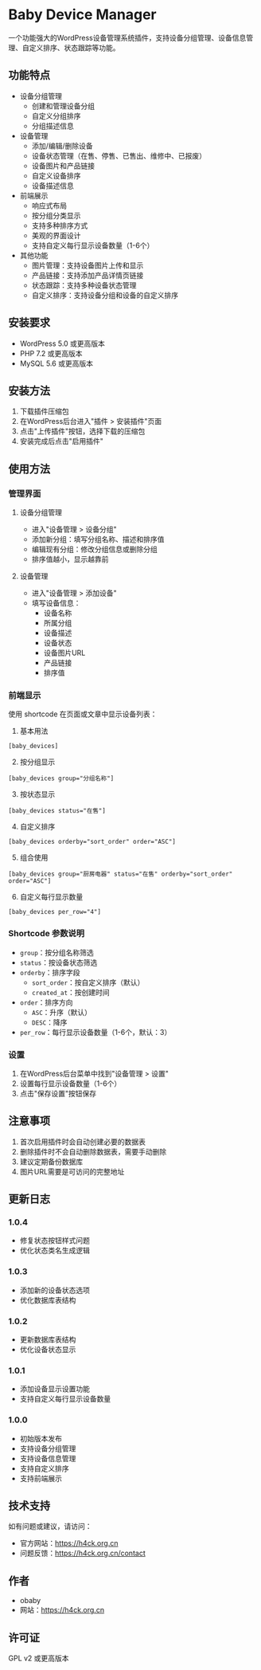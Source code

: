 # Baby Device Manager

一个功能强大的WordPress设备管理系统插件，支持设备分组管理、设备信息管理、自定义排序、状态跟踪等功能。

## 功能特点

- 设备分组管理
  - 创建和管理设备分组
  - 自定义分组排序
  - 分组描述信息
- 设备管理
  - 添加/编辑/删除设备
  - 设备状态管理（在售、停售、已售出、维修中、已报废）
  - 设备图片和产品链接
  - 自定义设备排序
  - 设备描述信息
- 前端展示
  - 响应式布局
  - 按分组分类显示
  - 支持多种排序方式
  - 美观的界面设计
  - 支持自定义每行显示设备数量（1-6个）
- 其他功能
  - 图片管理：支持设备图片上传和显示
  - 产品链接：支持添加产品详情页链接
  - 状态跟踪：支持多种设备状态管理
  - 自定义排序：支持设备分组和设备的自定义排序

## 安装要求

- WordPress 5.0 或更高版本
- PHP 7.2 或更高版本
- MySQL 5.6 或更高版本

## 安装方法

1. 下载插件压缩包
2. 在WordPress后台进入"插件 > 安装插件"页面
3. 点击"上传插件"按钮，选择下载的压缩包
4. 安装完成后点击"启用插件"

## 使用方法

### 管理界面

1. 设备分组管理
   - 进入"设备管理 > 设备分组"
   - 添加新分组：填写分组名称、描述和排序值
   - 编辑现有分组：修改分组信息或删除分组
   - 排序值越小，显示越靠前

2. 设备管理
   - 进入"设备管理 > 添加设备"
   - 填写设备信息：
     - 设备名称
     - 所属分组
     - 设备描述
     - 设备状态
     - 设备图片URL
     - 产品链接
     - 排序值

### 前端显示

使用 shortcode 在页面或文章中显示设备列表：

1. 基本用法
```
[baby_devices]
```

2. 按分组显示
```
[baby_devices group="分组名称"]
```

3. 按状态显示
```
[baby_devices status="在售"]
```

4. 自定义排序
```
[baby_devices orderby="sort_order" order="ASC"]
```

5. 组合使用
```
[baby_devices group="厨房电器" status="在售" orderby="sort_order" order="ASC"]
```

6. 自定义每行显示数量
```
[baby_devices per_row="4"]
```

### Shortcode 参数说明

- `group`：按分组名称筛选
- `status`：按设备状态筛选
- `orderby`：排序字段
  - `sort_order`：按自定义排序（默认）
  - `created_at`：按创建时间
- `order`：排序方向
  - `ASC`：升序（默认）
  - `DESC`：降序
- `per_row`：每行显示设备数量（1-6个，默认：3）

### 设置

1. 在WordPress后台菜单中找到"设备管理 > 设置"
2. 设置每行显示设备数量（1-6个）
3. 点击"保存设置"按钮保存

## 注意事项

1. 首次启用插件时会自动创建必要的数据表
2. 删除插件时不会自动删除数据表，需要手动删除
3. 建议定期备份数据库
4. 图片URL需要是可访问的完整地址

## 更新日志

### 1.0.4
- 修复状态按钮样式问题
- 优化状态类名生成逻辑

### 1.0.3
- 添加新的设备状态选项
- 优化数据库表结构

### 1.0.2
- 更新数据库表结构
- 优化设备状态显示

### 1.0.1
- 添加设备显示设置功能
- 支持自定义每行显示设备数量

### 1.0.0
- 初始版本发布
- 支持设备分组管理
- 支持设备信息管理
- 支持自定义排序
- 支持前端展示

## 技术支持

如有问题或建议，请访问：
- 官方网站：https://h4ck.org.cn
- 问题反馈：https://h4ck.org.cn/contact

## 作者

- obaby
- 网站：https://h4ck.org.cn

## 许可证

GPL v2 或更高版本 